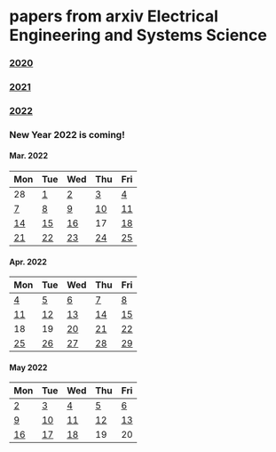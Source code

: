 # papers from arxiv Electrical Engineering and Systems Science

### [2020](2020.md)
### [2021](2021.md)
### [2022](2022.md)

### New Year 2022 is coming!


#### Mar. 2022
| Mon                           | Tue                           | Wed                           | Thu                           | Fri                           |
| ----------------------------- | ----------------------------- | ----------------------------- | ----------------------------- | ----------------------------- |
28 | [1](2022/202203/20220301.md) |[2](2022/202203/20220302.md) |[3](2022/202203/20220303.md) |[4](2022/202203/20220304.md) |
[7](2022/202203/20220307.md) | [8](2022/202203/20220308.md) |[9](2022/202203/20220309.md) |[10](2022/202203/20220310.md) |[11](2022/202203/20220311.md) |
[14](2022/202203/20220314.md) |[15](2022/202203/20220315.md) |[16](2022/202203/20220316.md) |17 | [18](2022/202203/20220318.md) | 
[21](2022/202203/20220321.md) | [22](2022/202203/20220322.md)  | [23](2022/202203/20220323.md) | [24](2022/202203/20220324.md) | [25](2022/202203/20220325.md) |


#### Apr. 2022
| Mon                           | Tue                           | Wed                           | Thu                           | Fri                           |
| ----------------------------- | ----------------------------- | ----------------------------- | ----------------------------- | ----------------------------- |
[4](2022/202204/20220404.md) | [5](2022/202204/20220405.md) | [6](2022/202204/20220406.md) |  [7](2022/202204/20220407.md) | [8](2022/202204/20220408.md) |
[11](2022/202204/20220411.md) | [12](2022/202204/20220412.md) | [13](2022/202204/20220413.md) | [14](2022/202204/20220414.md) | [15](2022/202204/20220415.md) |
18 | 19 | [20](2022/202204/20220420.md) | [21](2022/202204/20220421.md) | [22](2022/202204/20220422.md) |
[25](2022/202204/20220425.md) | [26](2022/202204/20220426.md) | [27](2022/202204/20220427.md) | [28](2022/202204/20220428.md) | [29](2022/202204/20220429.md) |


#### May 2022
| Mon                           | Tue                           | Wed                           | Thu                           | Fri                           |
| ----------------------------- | ----------------------------- | ----------------------------- | ----------------------------- | ----------------------------- |
[2](2022/202205/20220502.md) | [3](2022/202205/20220503.md) | [4](2022/202205/20220504.md) | [5](2022/202205/20220505.md) | [6](2022/202205/20220506.md) | 
[9](2022/202205/20220509.md) | [10](2022/202205/20220510.md) | [11](2022/202205/20220511.md) | [12](2022/202205/20220512.md) | [13](2022/202205/20220513.md) |
[16](2022/202205/20220516.md) | [17](2022/202205/20220517.md) | [18](2022/202205/20220518.md) | 19 | 20 |
